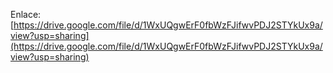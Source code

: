 Enlace: [https://drive.google.com/file/d/1WxUQgwErF0fbWzFJifwvPDJ2STYkUx9a/view?usp=sharing](https://drive.google.com/file/d/1WxUQgwErF0fbWzFJifwvPDJ2STYkUx9a/view?usp=sharing)